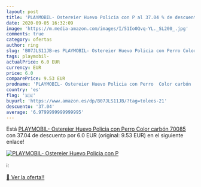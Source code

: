 ```yaml
---
layout: post
title: 'PLAYMOBIL- Ostereier Huevo Policia con P al 37.04 % de descuento'
date: 2020-09-05 16:32:09
image: 'https://m.media-amazon.com/images/I/51Io0Qvq-YL._SL200_.jpg'
comments: true
category: ofertas
author: ring
slug: 'B07JLS11JB-es PLAYMOBIL- Ostereier Huevo Policia con Perro Color carbón...'
tags: playmobil-
actualPrice: 6.0 EUR
currency: EUR
price: 6.0
comparePrice: 9.53 EUR
prodname: 'PLAYMOBIL- Ostereier Huevo Policia con Perro  Color carbón  70085 '
country: 'es'
flag: '🇪🇸'
buyurl: 'https://www.amazon.es/dp/B07JLS11JB/?tag=tolees-21'
descuento: '37.04'
average: '6.9799999999999995'
---
```


Está [PLAYMOBIL- Ostereier Huevo Policia con Perro  Color carbón  70085 ](https://www.amazon.es/dp/B07JLS11JB/?tag=tolees-21) con 37.04 de descuento por 6.0 EUR (original: 9.53 EUR) en el siguiente enlace!

[![PLAYMOBIL- Ostereier Huevo Policia con P](https://m.media-amazon.com/images/I/51Io0Qvq-YL._SL200_.jpg)](https://www.amazon.es/dp/B07JLS11JB/?tag=tolees-21)

ℹ️:


[🛒 Ver la oferta!!](https://www.amazon.es/dp/B07JLS11JB/?tag=tolees-21)
